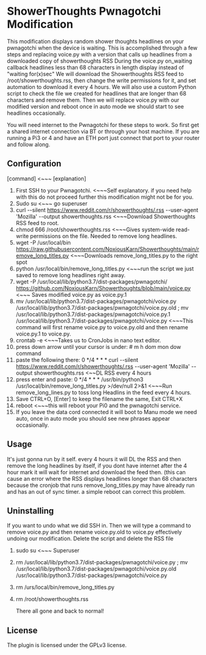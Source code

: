 # ShowerThoughts Pwnagotchi Modification

This modification displays random shower thoughts headlines on your pwnagotchi when the device is waiting. 
This is accomplished through a few steps and replacing voice.py with a version that calls up headlines from a downloaded copy of showerthoughts RSS 
During the voice.py on_waiting callback headlines less than 68 characters in length display instead of "waiting for(x)sec"
We will download the Showerthoughts RSS feed to /root/showerthoughts.rss, then change the write permissions for it, and set automation to download it every 4 hours. 
We will also use a custom Python script to check the file we created for headlines that are longer than 68 characters and remove them.
Then we will replace voice.py with our modified version and reboot once in auto mode we should start to see headlines occasionally.


You will need internet to the Pwnagotchi for these steps to work. So first get a shared internet connection via BT or through your host machine. If you are running a Pi3 or 4 and have an ETH port just connect that port to your router and follow along. 


## Configuration

[command] <~~~ [explanation]

1. First SSH to your Pwnagotchi. <~~~Self explanatory. if you need help with this do not proceed further this modification might not be for you.
2. Sudo su <~~~ go superuser
3. curl --silent https://www.reddit.com/r/showerthoughts/.rss --user-agent 'Mozilla' --output showerthoughts.rss <~~~Download Showerthoughts RSS feed to root.
4. chmod 666 /root/showerthoughts.rss <~~~Gives system-wide read-write permissions on the file. Needed to remove long headlines.
5. wget -P /usr/local/bin https://raw.githubusercontent.com/NoxiousKarn/Showerthoughts/main/remove_long_titles.py <~~~Downloads remove_long_titles.py to the right spot
6. python /usr/local/bin/remove_long_titles.py <~~~run the script we just saved to remove long headlines right away.
7. wget -P /usr/local/lib/python3.7/dist-packages/pwnagotchi/ https://github.com/NoxiousKarn/Showerthoughts/blob/main/voice.py <~~~ Saves modified voice.py as voice.py.1
8. mv /usr/local/lib/python3.7/dist-packages/pwnagotchi/voice.py /usr/local/lib/python3.7/dist-packages/pwnagotchi/voice.py.old ; mv /usr/local/lib/python3.7/dist-packages/pwnagotchi/voice.py.1 /usr/local/lib/python3.7/dist-packages/pwnagotchi/voice.py <~~~This command will first rename voice.py to voice.py.old and then rename voice.py.1 to voice.py.
9. crontab -e <~~~Takes us to CronJobs in nano text editor.
10. press down arrow until your cursor is under: # m h  dom mon dow   command
11. paste the following there: 0 */4 * * * curl --silent https://www.reddit.com/r/showerthoughts/.rss --user-agent 'Mozilla' --output showerthoughts.rss <~~DL RSS every 4 hours
12. press enter and paste: 0 */4 * * * /usr/bin/python3 /usr/local/bin/remove_long_titles.py >/dev/null 2>&1 <~~~Run remove_long_lines.py to toss long Headlins in the feed every 4 hours.
13. Save CTRL+O, [Enter] to keep the filename the same, Exit CTRL+X
14. reboot <~~~this will reboot your Pi0 and the pwnagotchi service.
15. If you leave the data cord connected it will boot to Manu mode we need auto, once in auto mode you should see new phrases appear occasionally.

## Usage
It's just gonna run by it self. every 4 hours it will DL the RSS and then remove the long headlines by itself, if you dont have internet after the 4 hour mark it will wait for internet and download the feed then. (this can cause an error where the RSS displays headlines longer than 68 characters because the cronjob that runs remove_long_titles.py may have already run and has an out of sync timer. a simple reboot can correct this problem.

## Uninstalling
If you want to undo what we did SSH in.
Then we will type a command to remove voice.py and then rename voice.py.old to voice.py effectively undoing our modification. Delete the script and delete the RSS file
1. sudo su <~~~ Superuser
2.  rm /usr/local/lib/python3.7/dist-packages/pwnagotchi/voice.py ; mv /usr/local/lib/python3.7/dist-packages/pwnagotchi/voice.py.old /usr/local/lib/python3.7/dist-packages/pwnagotchi/voice.py
3. rm /urs/local/bin/remove_long_titles.py
4. rm /root/showerthoughts.rss

   There all gone and back to normal!

## License
The plugin is licensed under the GPLv3 license.
